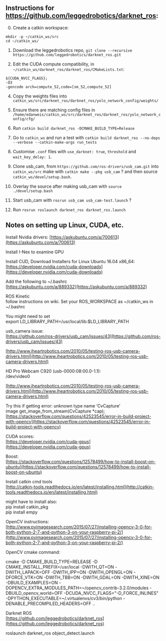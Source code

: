 

Instructions for https://github.com/leggedrobotics/darknet_ros:
---

0.	Create a catkin workspace:

```
mkdir -p ~/catkin_ws/src
cd ~/catkin_ws/

```

1.	Download the leggedrobotics repo, `git clone --recursive https://github.com/leggedrobotics/darknet_ros.git`


2. Edit the CUDA compute compatibility, in `~/catkin_ws/darknet_ros/darknet_ros/CMakeLists.txt`:
```
${CUDA_NVCC_FLAGS};
-O3
-gencode arch=compute_52,code=[sm_52,compute_52]

```

4. Copy the weights files into `catkin_ws/src/darknet_ros/darknet_ros/yolo_network_config/weights/`

5. Ensure there are matching config files in `/home/edanweis/catkin_ws/src/darknet_ros/darknet_ros/yolo_network_config/cfg/`

6. Run `catkin build darknet_ros -DCMAKE_BUILD_TYPE=Release`

7. Go to `catkin_ws` and run a test with `catkin build darknet_ros --no-deps --verbose --catkin-make-args run_tests`

8. Customise `.conf` files with `use_darknet: true`, `threshold` and `wait_key_delay: 1`.

9. Clone usb_cam, from `https://github.com/ros-drivers/usb_cam.git` into `catkin_ws/src` make with `catkin make --pkg usb_cam` ? and then source `catkin_ws/devel/setup.bash`. 

10. Overlay the source after making usb_cam with `source ./devel/setup.bash`

11. Start usb_cam with `rosrun usb_cam usb_cam-test.launch` ?

12. Run `rosrun roslaunch darknet_ros darknet_ros.launch`



Notes on setting up Linux, CUDA, etc.
---

Install Nvidia drivers: [https://askubuntu.com/a/700613](https://askubuntu.com/a/700613)  

Install I-Nex to examine GPU  

Install CUD, Download Installers for Linux Ubuntu 16.04 x86_64:  
[https://developer.nvidia.com/cuda-downloads](https://developer.nvidia.com/cuda-downloads)  

Add the following to ~/.bashrc  
[https://askubuntu.com/a/889332](https://askubuntu.com/a/889332)  

ROS Kinetic  
follow instructions on wiki. Set your ROS_WORKSPACE as ~/catkin_ws in ~/.bashrc  

You might need to set  
export LD_LIBRARY_PATH=/usr/local/lib:$LD_LIBRARY_PATH  

usb_camera issue:  
[https://github.com/ros-drivers/usb_cam/issues/43](https://github.com/ros-drivers/usb_cam/issues/43)  

[http://www.iheartrobotics.com/2010/05/testing-ros-usb-camera-drivers.html](http://www.iheartrobotics.com/2010/05/testing-ros-usb-camera-drivers.html)  

HD Pro Webcam C920 (usb-0000:08:00.0-1.1):  
/dev/video0  

[http://www.iheartrobotics.com/2010/05/testing-ros-usb-camera-drivers.html](http://www.iheartrobotics.com/2010/05/testing-ros-usb-camera-drivers.html)  

Try this if getting error: unknown type name ‘CvCapture’  
image get_image_from_stream(CvCapture *cap);  
[https://stackoverflow.com/questions/42523545/error-in-build-project-with-opencv](https://stackoverflow.com/questions/42523545/error-in-build-project-with-opencv)  

CUDA scores:  
[https://developer.nvidia.com/cuda-gpus](https://developer.nvidia.com/cuda-gpus)  

Boost:  
[https://stackoverflow.com/questions/12578499/how-to-install-boost-on-ubuntu](https://stackoverflow.com/questions/12578499/how-to-install-boost-on-ubuntu)  

Install catkin cmd tools  
[http://catkin-tools.readthedocs.io/en/latest/installing.html](http://catkin-tools.readthedocs.io/en/latest/installing.html)  

might have to install also:  
pip install catkin_pkg  
pip install empy  

OpenCV instructions:  
[http://www.pyimagesearch.com/2015/07/27/installing-opencv-3-0-for-both-python-2-7-and-python-3-on-your-raspberry-pi-2/](http://www.pyimagesearch.com/2015/07/27/installing-opencv-3-0-for-both-python-2-7-and-python-3-on-your-raspberry-pi-2/)  

OpenCV cmake command:  

cmake -D CMAKE_BUILD_TYPE=RELEASE -D CMAKE_INSTALL_PREFIX=/usr/local -DWITH_QT=ON -DWITH_LAPACK=OFF -DWITH_IPP=ON -DWITH_OPENGL=ON -DFORCE_VTK=ON -DWITH_TBB=ON -DWITH_GDAL=ON -DWITH_XINE=ON -DBUILD_EXAMPLES=ON -DOPENCV_EXTRA_MODULES_PATH=~/opencv_contrib-3.2.0/modules -DBUILD_opencv_world=OFF -DCUDA_NVCC_FLAGS="-D_FORCE_INLINES" -DPYTHON_EXECUTABLE=~/.virtualenvs/cv3/bin/python -DENABLE_PRECOMPILED_HEADERS=OFF ..  

Darknet ROS  
[https://github.com/leggedrobotics/darknet_ros](https://github.com/leggedrobotics/darknet_ros)  

roslaunch darknet_ros object_detect.launch  

